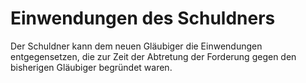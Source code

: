 # Einwendungen des Schuldners

Der Schuldner kann dem neuen Gläubiger die Einwendungen entgegensetzen, die zur Zeit der Abtretung der Forderung gegen den bisherigen Gläubiger begründet waren.